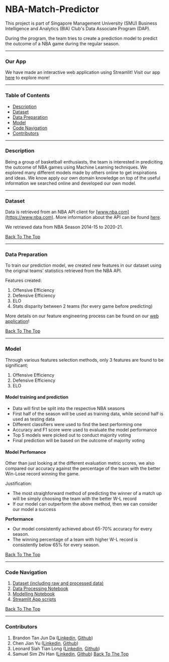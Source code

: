 # NBA-Match-Predictor

This project is part of Singapore Management University (SMU) Business Intelligence and Analytics (BIA) Club's Data Associate Program (DAP). 

During the program, the team tries to create a prediction model to predict the outcome of a NBA game during the regular season. 

---
### Our App
We have made an interactive web application using Streamlit! Visit our app [here](https://share.streamlit.io/cjianyu98/nba_prediction/main/streamlit-app.py) to explore more!

---
### Table of Contents
- [Description](#Description)
- [Dataset](#Dataset)
- [Data Preparation](#Data-preparation)
- [Model](#Model)
- [Code Navigation](#Code-Navigation)
- [Contributors](#contributors)

---
### Description
Being a group of basketball enthusiasts, the team is interested in prediciting the outcome of NBA games using Machine Learning techniques. We explored many different models made by others online to get inspirations and ideas. We know apply our own domain knowledge on top of the useful information we searched online and developed our own model. 

---
### Dataset
Data is retrieved from an NBA API client for [www.nba.com](https://www.nba.com). More information about the API can be found [here](https://github.com/swar/nba_api).

We retrieved data from NBA Season 2014-15 to 2020-21. 

[Back To The Top](#nba-match-predictor)

---
### Data Preparation
To train our prediction model, we created new features in our dataset using the original teams' statistics retrieved from the NBA API.

Features created:
1. Offensive Efficiency
2. Defensive Efficiency
3. ELO
4. Stats disparity between 2 teams (for every game before predicting)

More details on our feature engineering process can be found on our [web application](https://share.streamlit.io/cjianyu98/nba_prediction/main/streamlit-app.py)!

[Back To The Top](#nba-match-predictor)

---
### Model 
Through various features selection methods, only 3 features are found to be significant;
1. Offensive Efficiency
2. Defensive Efficiency
3. ELO

#### Model training and prediction
* Data will first be split into the respective NBA seasons
* First half of the season will be used as training data, while second half is used as testing data
* Different classifiers were used to find the best performing one
* Accuracy and F1 score were used to evaluate the model performance
* Top 5 models were picked out to conduct majority voting 
* Final prediction will be based on the outcome of majority voting

#### Model Perfomance
Other than just looking at the different evaluation metric scores, we also compared our accuracy against the percentage of the team with the better Win-Lose record winning the game.

Justification: 
* The most straighforward method of predicting the winner of a match up will be simply choosing the team with the better W-L record
* If our model can outperform the above method, then we can consider our model a success

**Performance**
* Our model consistently achieved about 65-70% accuracy for every season.
* The winning percentage of a team with higher W-L record is consistently below 65% for every season. 

[Back To The Top](#nba-match-predictor)

---
### Code Navigation
1. [Dataset (including raw and processed data)](https://github.com/CJianYu98/NBA_Prediction/tree/main/data)
2. [Data Processing Notebook](https://github.com/CJianYu98/NBA_Prediction/blob/main/notebook/data_process.ipynb)
3. [Modelling Notebook](https://github.com/CJianYu98/NBA_Prediction/blob/main/notebook/model.ipynb)
4. [Streamlit App scripts](https://github.com/CJianYu98/NBA_Prediction/tree/main/streamlit_app)

[Back To The Top](#nba-match-predictor)

---
### Contributors

1. Brandon Tan Jun Da ([Linkedin](https://www.linkedin.com/in/brandon-tan-jun-da/), [Github](https://github.com/brandontjd))
2. Chen Jian Yu ([Linkedin](https://www.linkedin.com/in/chen-jian-yu/), [Github](https://github.com/CJianYu98))
3. Leonard Siah Tian Long ([Linkedin](https://www.linkedin.com/in/leonard-siah-0679631a1/), [Github](https://github.com/leoking98))
1. Samuel Sim Zhi Han ([Linkedin](https://www.linkedin.com/in/samuel-sim-7368241aa/), [Github](https://github.com/sszh1904))
[Back To The Top](#nba-match-predictor)